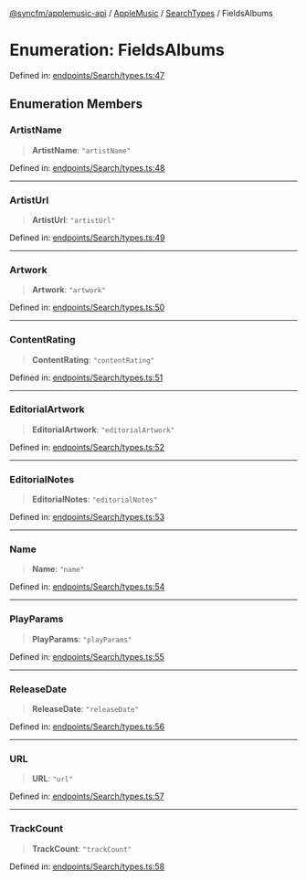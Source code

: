 [@syncfm/applemusic-api](../../../../../../globals.md) / [AppleMusic](../../../index.md) / [SearchTypes](../index.md) / FieldsAlbums

# Enumeration: FieldsAlbums

Defined in: [endpoints/Search/types.ts:47](https://github.com/sync-fm/applemusic-api/blob/a6a8471d4d51a41f6bd8af9d95c8abf0126e10f4/src/endpoints/Search/types.ts#L47)

## Enumeration Members

### ArtistName

> **ArtistName**: `"artistName"`

Defined in: [endpoints/Search/types.ts:48](https://github.com/sync-fm/applemusic-api/blob/a6a8471d4d51a41f6bd8af9d95c8abf0126e10f4/src/endpoints/Search/types.ts#L48)

***

### ArtistUrl

> **ArtistUrl**: `"artistUrl"`

Defined in: [endpoints/Search/types.ts:49](https://github.com/sync-fm/applemusic-api/blob/a6a8471d4d51a41f6bd8af9d95c8abf0126e10f4/src/endpoints/Search/types.ts#L49)

***

### Artwork

> **Artwork**: `"artwork"`

Defined in: [endpoints/Search/types.ts:50](https://github.com/sync-fm/applemusic-api/blob/a6a8471d4d51a41f6bd8af9d95c8abf0126e10f4/src/endpoints/Search/types.ts#L50)

***

### ContentRating

> **ContentRating**: `"contentRating"`

Defined in: [endpoints/Search/types.ts:51](https://github.com/sync-fm/applemusic-api/blob/a6a8471d4d51a41f6bd8af9d95c8abf0126e10f4/src/endpoints/Search/types.ts#L51)

***

### EditorialArtwork

> **EditorialArtwork**: `"editorialArtwork"`

Defined in: [endpoints/Search/types.ts:52](https://github.com/sync-fm/applemusic-api/blob/a6a8471d4d51a41f6bd8af9d95c8abf0126e10f4/src/endpoints/Search/types.ts#L52)

***

### EditorialNotes

> **EditorialNotes**: `"editorialNotes"`

Defined in: [endpoints/Search/types.ts:53](https://github.com/sync-fm/applemusic-api/blob/a6a8471d4d51a41f6bd8af9d95c8abf0126e10f4/src/endpoints/Search/types.ts#L53)

***

### Name

> **Name**: `"name"`

Defined in: [endpoints/Search/types.ts:54](https://github.com/sync-fm/applemusic-api/blob/a6a8471d4d51a41f6bd8af9d95c8abf0126e10f4/src/endpoints/Search/types.ts#L54)

***

### PlayParams

> **PlayParams**: `"playParams"`

Defined in: [endpoints/Search/types.ts:55](https://github.com/sync-fm/applemusic-api/blob/a6a8471d4d51a41f6bd8af9d95c8abf0126e10f4/src/endpoints/Search/types.ts#L55)

***

### ReleaseDate

> **ReleaseDate**: `"releaseDate"`

Defined in: [endpoints/Search/types.ts:56](https://github.com/sync-fm/applemusic-api/blob/a6a8471d4d51a41f6bd8af9d95c8abf0126e10f4/src/endpoints/Search/types.ts#L56)

***

### URL

> **URL**: `"url"`

Defined in: [endpoints/Search/types.ts:57](https://github.com/sync-fm/applemusic-api/blob/a6a8471d4d51a41f6bd8af9d95c8abf0126e10f4/src/endpoints/Search/types.ts#L57)

***

### TrackCount

> **TrackCount**: `"trackCount"`

Defined in: [endpoints/Search/types.ts:58](https://github.com/sync-fm/applemusic-api/blob/a6a8471d4d51a41f6bd8af9d95c8abf0126e10f4/src/endpoints/Search/types.ts#L58)
